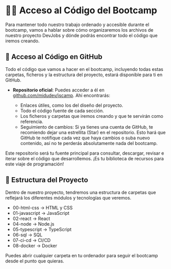 # 👨‍💻 Acceso al Código del Bootcamp

Para mantener todo nuestro trabajo ordenado y accesible durante el bootcamp, vamos a hablar sobre cómo organizaremos los archivos de nuestro proyecto DevJobs y dónde podrás encontrar todo el código que iremos creando.

## 🐙 Acceso al Código en GitHub

Todo el código que vamos a hacer en el bootcamp, incluyendo todas estas carpetas, ficheros y la estructura del proyecto, estará disponible para ti en GitHub.

- **Repositorio oficial**: Puedes acceder a él en [github.com/midudev/jscamp](https://github.com/midudev/jscamp). Ahí encontrarás:

  - Enlaces útiles, como los del diseño del proyecto.
  - Todo el código fuente de cada sección.
  - Los ficheros y carpetas que iremos creando y que te servirán como referencia.
  - Seguimiento de cambios: Si ya tienes una cuenta de GitHub, te recomiendo dejar una estrellita (Star) en el repositorio. Esto hará que GitHub te notifique cada vez que haya cambios o suba nuevo contenido, así no te perderás absolutamente nada del bootcamp.

Este repositorio será tu fuente principal para consultar, descargar, revisar e iterar sobre el código que desarrollemos. ¡Es tu biblioteca de recursos para este viaje de programación!

## 📁 Estructura del Proyecto

Dentro de nuestro proyecto, tendremos una estructura de carpetas que reflejará los diferentes módulos y tecnologías que veremos.

- 00-html-css -> HTML y CSS
- 01-javascript -> JavaScript
- 02-react -> React
- 04-node -> Node.js
- 05-typescript -> TypeScript
- 06-sql -> SQL
- 07-ci-cd -> CI/CD
- 08-docker -> Docker

Puedes abrir cualquier carpeta en tu ordenador para seguir el bootcamp desde el punto que quieras.